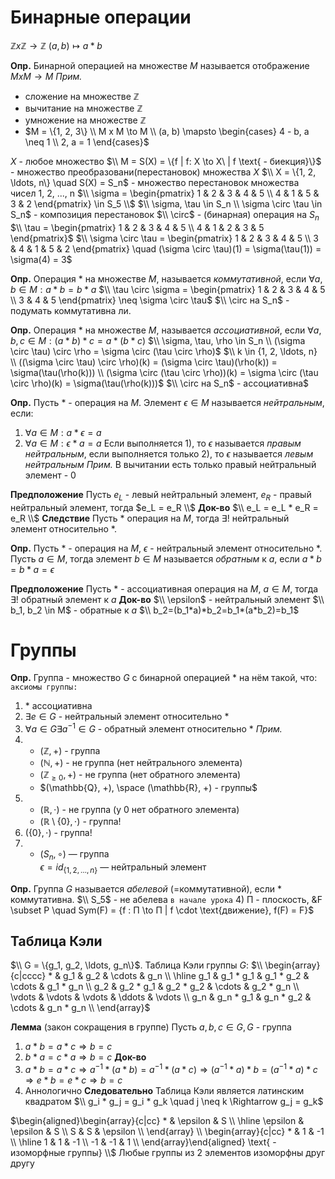 # Бинарные операции
$\mathbb{Z} x \mathbb{Z} \to \mathbb{Z}$
$(a, b) \mapsto a * b$

**Опр.** Бинарной операцией на множестве $M$ называется отображение $M x M \to M$
*Прим.*
- сложение на множестве $\mathbb{Z}$
- вычитание на множестве $\mathbb{Z}$
- умножение на множестве $\mathbb{Z}$
- $M = \{1, 2, 3\} \\ M x M \to M \\ (a, b) \mapsto \begin{cases} 4 - b, a \neq 1 \\ 2, a = 1 \end{cases}$

$X$ - любое множество
$\\ M = S(X) = \{f | f: X \to X\ | f \text{ - биекция}\}$ - множество преобразовани(перестановок) множества $X$
$\\ X = \{1, 2, \ldots, n\} \quad S(X) = S_n$ - множество перестановок множества чисел 1, 2, ..., n
$\\ \sigma = \begin{pmatrix} 1 & 2 & 3 & 4 & 5 \\ 4 & 1 & 5 & 3 & 2 \end{pmatrix} \in S_5 \\$
$\\ \sigma, \tau \in S_n \\ \sigma \circ \tau \in S_n$ - композиция перестановок
$\\ \circ$ - (бинарная) операция на $S_n$
$\\ \tau = \begin{pmatrix} 1 & 2 & 3 & 4 & 5 \\ 4 & 1 & 2 & 3 & 5 \end{pmatrix}$
$\\ \sigma \circ \tau = \begin{pmatrix} 1 & 2 & 3 & 4 & 5 \\ 3 & 4 & 1 & 5 & 2 \end{pmatrix} \quad (\sigma \circ \tau)(1) = \sigma(\tau(1)) = \sigma(4) = 3$

**Опр.** Операция * на множестве $M$, называется *коммутативной*, если $\forall a, b \in M: a * b = b * a$
$\\ \tau \circ \sigma = \begin{pmatrix} 1 & 2 & 3 & 4 & 5 \\ 3 & 4 & 5 \end{pmatrix} \neq \sigma \circ \tau$
$\\ \circ на S_n$ - подумать коммутативна ли.

**Опр.** Операция * на множестве $M$, называется *ассоциативной*, если $\forall a, b, c \in M: (a * b) * c = a * (b * c)$
$\\ \sigma, \tau, \rho \in S_n \\ (\sigma \circ \tau) \circ \rho = \sigma \circ (\tau \circ \rho)$
$\\ k \in {1, 2, \ldots, n} \\ ((\sigma \circ \tau) \circ \rho)(k) = (\sigma \circ \tau)(\rho(k)) = \sigma(\tau(\rho(k))) \\ (\sigma \circ (\tau \circ \rho))(k) = \sigma \circ (\tau \circ \rho)(k) = \sigma(\tau(\rho(k)))$
$\\ \circ на S_n$ - ассоциативна$

**Опр.** Пусть * - операция на $M$. Элемент $\epsilon \in M$ называется *нейтральным*, если:
1) $\forall a \in M: a * \epsilon = a$
2) $\forall a \in M: \epsilon * a = a$
Если выполняется 1), то $\epsilon$ называется *правым нейтральным*, если выполняется только 2), то $\epsilon$ называется *левым нейтральным*
*Прим.* В вычитании есть только правый нейтральный элемент - 0

**Предположение** Пусть $e_L$ - левый нейтральный элемент, $e_R$ - правый нейтральный элемент, тогда $e_L = e_R \\$
**Док-во**
$\\ e_L = e_L * e_R = e_R \\$
**Следствие** Пусть * операция на $M$, тогда $\exists!$ нейтральный элемент относительно *.

**Опр.** Пусть * - операция на $M$, $\epsilon$ - нейтральный элемент относительно *. Пусть $a \in M$, тогда элемент $b \in M$ называется *обратным* к $a$, если $a * b = b * a = \epsilon$

**Предположение** Пусть * - ассоциативная операция на $M$, $a \in M$, тогда $\exists!$ обратный элемент к $a$
**Док-во**
$\\ \epsilon$ - нейтральный элемент
$\\ b_1, b_2 \in M$ - обратные к $a$
$\\ b_2=(b_1*a)*b_2=b_1*(a*b_2)=b_1$

# Группы
**Опр.** Группа - множество $G$ с бинарной операцией * на нём такой, что: `аксиомы группы:`
1) $*$ ассоциативна
2) $\exists e \in G$ - нейтральный элемент относительно *
3) $\forall a \in G \exists a^{-1} \in G$ - обратный элемент относительно *
*Прим.*
1) 
    - $(\mathbb{Z}, +)$ - группа
    - $(\mathbb{N}, +)$ - не группа (нет нейтрального элемента)
    - $(\mathbb{Z}_{\geq 0}, +)$ - не группа (нет обратного элемента)
    - $(\mathbb{Q}, +), \space (\mathbb{R}, +) - группы$
2) 
    - $(\mathbb{R}, \cdot)$ - не группа (у 0 нет обратного элемента)
    - $(\mathbb{R} \setminus \{0\}, \cdot)$ - группа!
3) $(\{0\}, \cdot)$ - группа!
4) 
    - $(S_n, \circ)$ — группа  
      $\epsilon = id_{\{1, 2, \ldots, n\}}$ — нейтральный элемент

**Опр.** Группа $G$ называется *абелевой* (=коммутативной), если * коммутативна.
$\\ S_5$ - не абелева `в начале урока`
4) П - плоскость, &F \subset P \quad Sym(F) = \{f : П \to П | f \cdot \text{движение}, f(F) = F\}$

## Таблица Кэли
$\\ G = \{g_1, g_2, \ldots, g_n\}$. Таблица Кэли группы $G$:
$\\ \begin{array}{c|cccc}
    * & g_1 & g_2 & \cdots & g_n \\
    \hline
    g_1 & g_1 * g_1 & g_1 * g_2 & \cdots & g_1 * g_n \\
    g_2 & g_2 * g_1 & g_2 * g_2 & \cdots & g_2 * g_n \\
    \vdots & \vdots & \vdots & \ddots & \vdots \\
    g_n & g_n * g_1 & g_n * g_2 & \cdots & g_n * g_n \\
\end{array}$

**Лемма** (закон сокращения в группе)
Пусть $a,b,c \in G, G \text{ - группа}$
1) $a * b = a * c \Rightarrow b = c$
2) $b * a = c * a \Rightarrow b = c$
**Док-во**
1) $a * b = a * c \Rightarrow a^{-1} * (a * b) = a^{-1} * (a * c) \Rightarrow (a^{-1} * a) * b = (a^{-1} * a) * c \Rightarrow e * b = e * c \Rightarrow b = c$
2) Аннологично
**Следовательно** Таблица Кэли является латинским квадратом
$\\ g_i * g_j = g_i * g_k \quad j \neq k \Rightarrow g_j = g_k$

$\begin{aligned}\begin{array}{c|cc}
    * & \epsilon & S \\
    \hline
    \epsilon & \epsilon & S \\
    S & S & \epsilon \\
\end{array} \\
\begin{array}{c|cc}
    * & 1 & -1 \\
    \hline
    1 & 1 & -1 \\
    -1 & -1 & 1 \\
\end{array}\end{aligned} \text{ - изоморфные группы} \\$
Любые группы из 2 элементов изоморфны друг другу